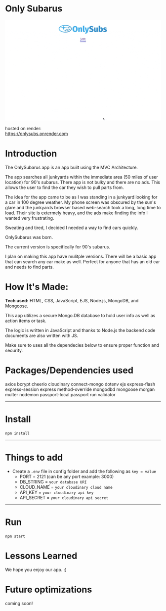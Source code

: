 # Only Subarus

![gif of app in action](https://raw.githubusercontent.com/ronaldconn/onlysubs/main/onlysubs.gif)

hosted on render:<br>
https://onlysubs.onrender.com<br>

# Introduction

The OnlySubarus app is an app built using the MVC Architecture. 

The app searches all junkyards within the immediate area (50 miles of user location) for 90's subarus. There app is not bulky and there are no ads. This allows the user to find the car they wish to pull parts from.

The idea for the app came to be as I was standing in a junkyard looking for a car in 100 degree weather. My phone screen was obscured by the sun's glare and the junkyards browser based web-search took a long, long time to load. Their site is extermely heavy, and the ads make finding the info I wanted very frustrating.

Sweating and tired, I decided I needed a way to find cars quickly. 

OnlySubarus was born. 

The current version is specifically for 90's subarus.

I plan on making this app have mulitple versions. There will be a basic app that can search any car make as well. Perfect for anyone that has an old car and needs to find parts.

# How It's Made:
**Tech used:** HTML, CSS, JavaScript, EJS, Node.js, MongoDB, and Mongoose.

This app utilizes a secure Mongo.DB database to hold user info as well as action items or task.

The logic is written in JavaScript and thanks to Node.js the backend code documents are also written with JS.

Make sure to uses all the dependecies below to ensure proper function and security.


# Packages/Dependencies used 

axios
bcrypt
cheerio
cloudinary
connect-mongo
dotenv
ejs
express-flash
express-session
express
method-override
mongodbd
mongoose
morgan
multer
nodemon
passport-local
passport
run
validator

---

# Install

`npm install`

--- 

# Things to add

- Create a `.env` file in config folder and add the following as `key = value`
  - PORT = 2121 (can be any port example: 3000)
  - DB_STRING = `your database URI`
  - CLOUD_NAME = `your cloudinary cloud name`
  - API_KEY = `your cloudinary api key`
  - API_SECRET = `your cloudinary api secret`

---

# Run

`npm start`
 
# Lessons Learned


We hope you enjoy our app. :)


# Future optimizations

coming soon!
